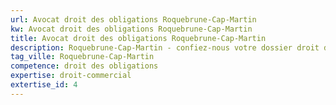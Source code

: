 ```yaml
---
url: Avocat droit des obligations Roquebrune-Cap-Martin
kw: Avocat droit des obligations Roquebrune-Cap-Martin
title: Avocat droit des obligations Roquebrune-Cap-Martin
description: Roquebrune-Cap-Martin - confiez-nous votre dossier droit des obligations
tag_ville: Roquebrune-Cap-Martin
competence: droit des obligations
expertise: droit-commercial
extertise_id: 4
---
```

